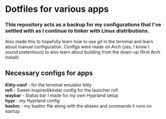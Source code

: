 # Dotfiles for various apps 
### This repository acts as a backup for my configurations that I've settled with as I continue to tinker with Linux distributions.
Also made this to hopefully learn how to use git in the terminal and learn about manual configuration. Configs were made on Arch (yes, I know I sound pretentious) to also learn about building from the down-up (first Arch install).

## Necessary configs for apps
**Kitty-conf** - for the terminal emulator kitty<br> 
**rofi** - Sweet-inspired(kinda) config for the launcher rofi<br>
**waybar** - Status bar I made for my own Hyprland setup<br>
**hypr** - my Hyprland config<br>
**bashrc** - my bashrc file along with the aliases and commands it runs on startup<br>
